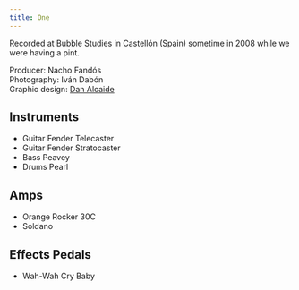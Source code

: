```yaml
---
title: One
---
```


Recorded at Bubble Studies in Castellón (Spain) sometime in 2008 while we were having a pint.

Producer: Nacho Fandós<br>
Photography: Iván Dabón<br>
Graphic design: [Dan Alcaide](https://www.danalcaide.com)<br>

## Instruments

- Guitar Fender Telecaster
- Guitar Fender Stratocaster
- Bass Peavey
- Drums Pearl

## Amps

- Orange Rocker 30C
- Soldano

## Effects Pedals

- Wah-Wah Cry Baby
